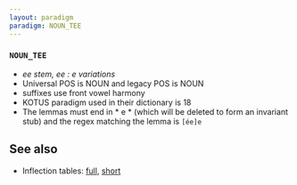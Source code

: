 ```yaml
---
layout: paradigm
paradigm: NOUN_TEE
---
```

### ` NOUN_TEE `

* _ee stem, ee : e variations_
* Universal POS is NOUN and legacy POS is NOUN
* suffixes use front vowel harmony
* KOTUS paradigm used in their dictionary is 18
* The lemmas must end in * e * (which will be deleted to form an invariant stub) and the regex matching the lemma is ` [ée]e `

## See also

* Inflection tables: [full](gen/T/tee.html), [short](gen/T/tee_wikt.html)

